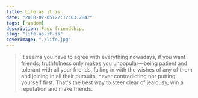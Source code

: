 ```yaml
---
title: Life as it is
date: "2018-07-05T22:12:03.284Z"
tags: [random]
description: Faux friendship.
slug: "life-as-it-is"
coverImage: "./life.jpg"
---
```


> It seems you have to agree with everything nowadays,
> if you want friends; truthfulness only makes you unpopular—being
> patient and tolerant with all your friends, falling in
> with the wishes of any of them and joining in all their pursuits,
> never contradicting nor putting yourself first. That's the best way to steer clear of jealousy,
> win a reputation and make friends.
